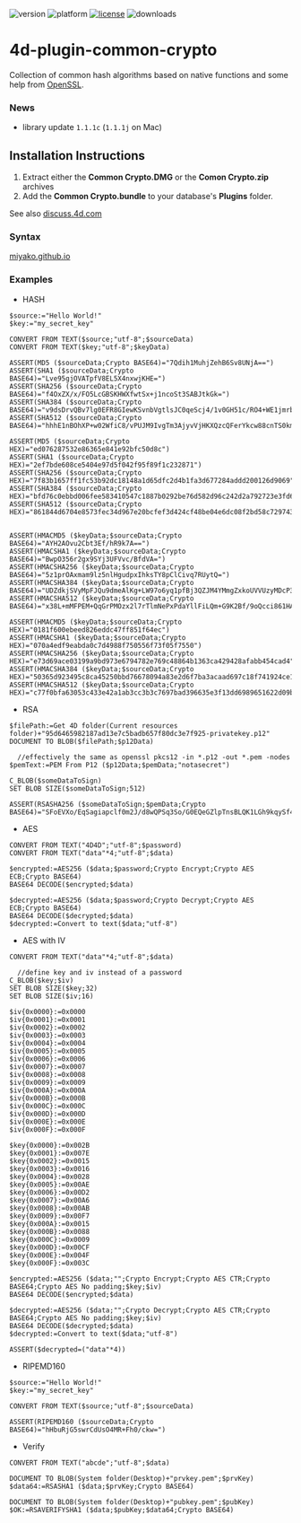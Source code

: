 ![version](https://img.shields.io/badge/version-17%2B-3E8B93)
![platform](https://img.shields.io/static/v1?label=platform&message=mac-intel%20|%20mac-arm%20|%20win-64&color=blue)
[![license](https://img.shields.io/github/license/miyako/4d-plugin-common-crypto)](LICENSE)
![downloads](https://img.shields.io/github/downloads/miyako/4d-plugin-common-crypto/total)

# 4d-plugin-common-crypto
Collection of common hash algorithms based on native functions and some help from [OpenSSL](https://www.openssl.org).

### News

- library update ``1.1.1c`` (``1.1.1j`` on Mac)

## Installation Instructions
1. Extract either the **Common Crypto.DMG** or the **Comon Crypto.zip** archives
2. Add the **Common Crypto.bundle** to your database's **Plugins** folder.

See also [discuss.4d.com](https://discuss.4d.com/t/crash-on-using-aes128-and-aes256-in-plugin-commoncrypto/15770/2)

### Syntax

[miyako.github.io](https://miyako.github.io/2019/08/16/4d-plugin-common-crypto.html)

### Examples

* HASH

```4d
$source:="Hello World!"
$key:="my_secret_key"

CONVERT FROM TEXT($source;"utf-8";$sourceData)
CONVERT FROM TEXT($key;"utf-8";$keyData)

ASSERT(MD5 ($sourceData;Crypto BASE64)="7Qdih1MuhjZehB6Sv8UNjA==")
ASSERT(SHA1 ($sourceData;Crypto BASE64)="Lve95gjOVATpfV8EL5X4nxwjKHE=")
ASSERT(SHA256 ($sourceData;Crypto BASE64)="f4OxZX/x/FO5LcGBSKHWXfwtSx+j1ncoSt3SABJtkGk=")
ASSERT(SHA384 ($sourceData;Crypto BASE64)="v9dsDrvQBv7lg0EFR8GIewKSvnbVgtlsJC0qeScj4/1v0GH51c/RO4+WE1jmrbpK")
ASSERT(SHA512 ($sourceData;Crypto BASE64)="hhhE1nBOhXP+w02WfiC8/vPUJM9IvgTm3AjyvVjHKXQzcQFerYkcw88cnTS0kmS1EHUbH/nlN5N7xGtdb/TsyA==")

ASSERT(MD5 ($sourceData;Crypto HEX)="ed076287532e86365e841e92bfc50d8c")
ASSERT(SHA1 ($sourceData;Crypto HEX)="2ef7bde608ce5404e97d5f042f95f89f1c232871")
ASSERT(SHA256 ($sourceData;Crypto HEX)="7f83b1657ff1fc53b92dc18148a1d65dfc2d4b1fa3d677284addd200126d9069")
ASSERT(SHA384 ($sourceData;Crypto HEX)="bfd76c0ebbd006fee583410547c1887b0292be76d582d96c242d2a792723e3fd6fd061f9d5cfd13b8f961358e6adba4a")
ASSERT(SHA512 ($sourceData;Crypto HEX)="861844d6704e8573fec34d967e20bcfef3d424cf48be04e6dc08f2bd58c729743371015ead891cc3cf1c9d34b49264b510751b1ff9e537937bc46b5d6ff4ecc8")


ASSERT(HMACMD5 ($keyData;$sourceData;Crypto BASE64)="AYH2AOvu2Cbt3Ef/hR9k7A==")
ASSERT(HMACSHA1 ($keyData;$sourceData;Crypto BASE64)="BwpO356r2gx9SYj3UFVvc/BfdVA=")
ASSERT(HMACSHA256 ($keyData;$sourceData;Crypto BASE64)="5z1prOAxmam9lz5nlHgudpxIhksTY8pClCivq7RUytQ=")
ASSERT(HMACSHA384 ($keyData;$sourceData;Crypto BASE64)="UDZdkjSVyMpFJQu9dmeAlKg+LW97o6yq1pfBj3QZJM4YMmgZxkoUVVUzyMDcP3DT")
ASSERT(HMACSHA512 ($keyData;$sourceData;Crypto BASE64)="x38L+mMFPEM+QqGrPMOzx2l7rTlmNePxPdaYllFiLQm+G9K2Bf/9oQcci861HAF4NTNqsPZS8gPEiQ0KoznMlA==")

ASSERT(HMACMD5 ($keyData;$sourceData;Crypto HEX)="0181f600ebeed826eddc47ff851f64ec")
ASSERT(HMACSHA1 ($keyData;$sourceData;Crypto HEX)="070a4edf9eabda0c7d4988f750556f73f05f7550")
ASSERT(HMACSHA256 ($keyData;$sourceData;Crypto HEX)="e73d69ace03199a9bd973e6794782e769c48864b1363ca429428afabb454cad4")
ASSERT(HMACSHA384 ($keyData;$sourceData;Crypto HEX)="50365d923495c8ca45250bbd76678094a83e2d6f7ba3acaad697c18f741924ce18326819c64a14555533c8c0dc3f70d3")
ASSERT(HMACSHA512 ($keyData;$sourceData;Crypto HEX)="c77f0bfa63053c433e42a1ab3cc3b3c7697bad396635e3f13dd6989651622d09be1bd2b605fffda1071c8bceb51c017835336ab0f652f203c4890d0aa339cc94")
```

* RSA

```4d
$filePath:=Get 4D folder(Current resources folder)+"95d6465982187ad13e7c5badb657f80dc3e7f925-privatekey.p12"
DOCUMENT TO BLOB($filePath;$p12Data)

  //effectively the same as openssl pkcs12 -in *.p12 -out *.pem -nodes
$pemText:=PEM From P12 ($p12Data;$pemData;"notasecret")

C_BLOB($someDataToSign)
SET BLOB SIZE($someDataToSign;512)

ASSERT(RSASHA256 ($someDataToSign;$pemData;Crypto BASE64)="SFoEVXo/EqSagiapclf0m2J/d8wQPSq3So/G0EQeGZlpTnsBLQK1LGh9kqySf4yjmd1qdtrtNvmPkBkhNBHNNS9TfBD3OGipXFFE3aG2TSDoicz7yw5bASXD2k0ystqxWPJVk2TpucRBP2Z8dreZviKNqB+ljkWN/zy1vD1FlI8=")
```

* AES
 
```4d
CONVERT FROM TEXT("4D4D";"utf-8";$password)
CONVERT FROM TEXT("data"*4;"utf-8";$data)

$encrypted:=AES256 ($data;$password;Crypto Encrypt;Crypto AES ECB;Crypto BASE64)
BASE64 DECODE($encrypted;$data)

$decrypted:=AES256 ($data;$password;Crypto Decrypt;Crypto AES ECB;Crypto BASE64)
BASE64 DECODE($decrypted;$data)
$decrypted:=Convert to text($data;"utf-8")
```

* AES with IV

```4d
CONVERT FROM TEXT("data"*4;"utf-8";$data)

  //define key and iv instead of a password
C_BLOB($key;$iv)
SET BLOB SIZE($key;32)
SET BLOB SIZE($iv;16)

$iv{0x0000}:=0x0000
$iv{0x0001}:=0x0001
$iv{0x0002}:=0x0002
$iv{0x0003}:=0x0003
$iv{0x0004}:=0x0004
$iv{0x0005}:=0x0005
$iv{0x0006}:=0x0006
$iv{0x0007}:=0x0007
$iv{0x0008}:=0x0008
$iv{0x0009}:=0x0009
$iv{0x000A}:=0x000A
$iv{0x000B}:=0x000B
$iv{0x000C}:=0x000C
$iv{0x000D}:=0x000D
$iv{0x000E}:=0x000E
$iv{0x000F}:=0x000F

$key{0x0000}:=0x002B
$key{0x0001}:=0x007E
$key{0x0002}:=0x0015
$key{0x0003}:=0x0016
$key{0x0004}:=0x0028
$key{0x0005}:=0x00AE
$key{0x0006}:=0x00D2
$key{0x0007}:=0x00A6
$key{0x0008}:=0x00AB
$key{0x0009}:=0x00F7
$key{0x000A}:=0x0015
$key{0x000B}:=0x0088
$key{0x000C}:=0x0009
$key{0x000D}:=0x00CF
$key{0x000E}:=0x004F
$key{0x000F}:=0x003C

$encrypted:=AES256 ($data;"";Crypto Encrypt;Crypto AES CTR;Crypto BASE64;Crypto AES No padding;$key;$iv)
BASE64 DECODE($encrypted;$data)

$decrypted:=AES256 ($data;"";Crypto Decrypt;Crypto AES CTR;Crypto BASE64;Crypto AES No padding;$key;$iv)
BASE64 DECODE($decrypted;$data)
$decrypted:=Convert to text($data;"utf-8")

ASSERT($decrypted=("data"*4))
```

* RIPEMD160

```4d
$source:="Hello World!"
$key:="my_secret_key"

CONVERT FROM TEXT($source;"utf-8";$sourceData)

ASSERT(RIPEMD160 ($sourceData;Crypto BASE64)="hHbuRjG5swrCdUsO4MR+Fh0/ckw=")
```

* Verify

```4d
CONVERT FROM TEXT("abcde";"utf-8";$data)

DOCUMENT TO BLOB(System folder(Desktop)+"prvkey.pem";$prvKey)
$data64:=RSASHA1 ($data;$prvKey;Crypto BASE64)

DOCUMENT TO BLOB(System folder(Desktop)+"pubkey.pem";$pubKey)
$OK:=RSAVERIFYSHA1 ($data;$pubKey;$data64;Crypto BASE64)
```
